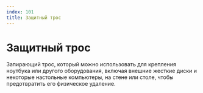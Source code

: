 ```yaml
---
index: 101
title: Защитный трос
---
```

# Защитный трос

Запирающий трос, который можно использовать для крепления ноутбука или другого оборудования, включая внешние жесткие диски и некоторые настольные компьютеры, на стене или столе, чтобы предотвратить его физическое удаление.